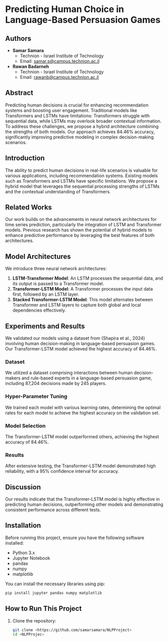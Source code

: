 
# Predicting Human Choice in Language-Based Persuasion Games

## Authors
- **Samar Samara**
  - Technion - Israel Institute of Technology
  - Email: [samar.s@campus.technion.ac.il](mailto:samar.s@campus.technion.ac.il)
- **Rawan Badarneh**
  - Technion - Israel Institute of Technology
  - Email: [rawanb@campus.technion.ac.il](mailto:rawanb@campus.technion.ac.il)

## Abstract
Predicting human decisions is crucial for enhancing recommendation systems and boosting user engagement. Traditional models like Transformers and LSTMs have limitations: Transformers struggle with sequential data, while LSTMs may overlook broader contextual information. To address these challenges, we propose a hybrid architecture combining the strengths of both models. Our approach achieves 84.46% accuracy, significantly improving predictive modeling in complex decision-making scenarios.

## Introduction
The ability to predict human decisions in real-life scenarios is valuable for various applications, including recommendation systems. Existing models such as Transformers and LSTMs have specific limitations. We propose a hybrid model that leverages the sequential processing strengths of LSTMs and the contextual understanding of Transformers.

## Related Works
Our work builds on the advancements in neural network architectures for time series prediction, particularly the integration of LSTM and Transformer models. Previous research has shown the potential of hybrid models to enhance predictive performance by leveraging the best features of both architectures.

## Model Architectures
We introduce three neural network architectures:
1. **LSTM-Transformer Model**: An LSTM processes the sequential data, and its output is passed to a Transformer model.
2. **Transformer-LSTM Model**: A Transformer processes the input data first, followed by an LSTM layer.
3. **Stacked Transformer-LSTM Model**: This model alternates between Transformer and LSTM layers to capture both global and local dependencies effectively.

## Experiments and Results
We validated our models using a dataset from (Shapira et al., 2024) involving human decision-making in language-based persuasion games. Our Transformer-LSTM model achieved the highest accuracy of 84.46%.

### Dataset
We utilized a dataset comprising interactions between human decision-makers and rule-based experts in a language-based persuasion game, including 87,204 decisions made by 245 players.

### Hyper-Parameter Tuning
We trained each model with various learning rates, determining the optimal rates for each model to achieve the highest accuracy on the validation set.

### Model Selection
The Transformer-LSTM model outperformed others, achieving the highest accuracy of 84.46%.

### Results
After extensive testing, the Transformer-LSTM model demonstrated high reliability, with a 95% confidence interval for accuracy.

## Discussion
Our results indicate that the Transformer-LSTM model is highly effective in predicting human decisions, outperforming other models and demonstrating consistent performance across different tests.

## Installation
Before running this project, ensure you have the following software installed:
- Python 3.x
- Jupyter Notebook
- pandas
- numpy
- matplotlib

You can install the necessary libraries using pip:
```sh
pip install jupyter pandas numpy matplotlib
```

## How to Run This Project
1. Clone the repository:
    ```sh
    git clone <https://github.com/samarsamara/NLPProject>
    cd <NLPProjec>
    ```


